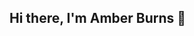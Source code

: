 ## Hi there, I'm Amber Burns 👋

<!--
**AmberB74/AmberB74** is a ✨ _special_ ✨ repository because its `README.md` (this file) appears on your GitHub profile. -

Here are some ideas to get you started: ->
- 🔭 I’m currently working on my A-level Computer Science NEA
- 🌱 I’m currently learning Python and JavaScript
- 📫 How to reach me: 07780805664


